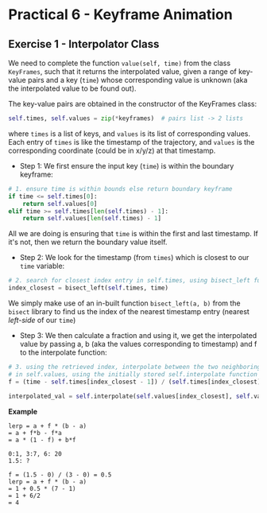 # Practical 6 - Keyframe Animation

## Exercise 1 - Interpolator Class

We need to complete the function `value(self, time)` from the class `KeyFrames`, such that it returns the interpolated value, given a range of key-value pairs and a key (`time`) whose corresponding value is unknown (aka the interpolated value to be found out).

The key-value pairs are obtained in the constructor of the KeyFrames class:

```py
self.times, self.values = zip(*keyframes)  # pairs list -> 2 lists
```

where `times` is a list of keys, and `values` is its list of corresponding values. Each entry of `times` is like the timestamp of the trajectory, and `values` is the corresponding coordinate (could be in x/y/z) at that timestamp.

* Step 1: We first ensure the input key (`time`) is within the boundary keyframe:

```py
# 1. ensure time is within bounds else return boundary keyframe
if time <= self.times[0]: 
    return self.values[0]
elif time >= self.times[len(self.times) - 1]:
    return self.values[len(self.times) - 1]
```
All we are doing is ensuring that `time` is within the first and last timestamp. If it's not, then we return the boundary value itself.

* Step 2: We look for the timestamp (from `times`) which is closest to our `time` variable:

```py
# 2. search for closest index entry in self.times, using bisect_left function
index_closest = bisect_left(self.times, time)
```

We simply make use of an in-built function `bisect_left(a, b)` from the `bisect` library to find us the index of the nearest timestamp entry (nearest *left-side* of our `time`)

* Step 3: We then calculate a fraction and using it, we get the interpolated value by passing a, b (aka the values corresponding to timestamp) and f to the interpolate function:


```py
# 3. using the retrieved index, interpolate between the two neighboring values
# in self.values, using the initially stored self.interpolate function
f = (time - self.times[index_closest - 1]) / (self.times[index_closest] - self.times[index_closest - 1])

interpolated_val = self.interpolate(self.values[index_closest], self.values[index_closest - 1], f)
```

__Example__

```
lerp = a + f * (b - a)
= a + f*b - f*a
= a * (1 - f) + b*f

0:1, 3:7, 6: 20
1.5: ?

f = (1.5 - 0) / (3 - 0) = 0.5
lerp = a + f * (b - a)
= 1 + 0.5 * (7 - 1)
= 1 + 6/2
= 4